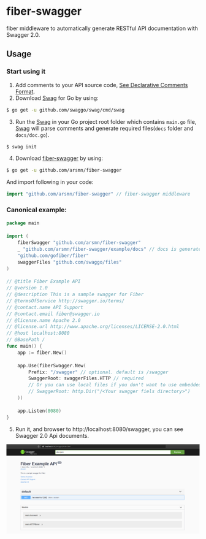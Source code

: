 # fiber-swagger

fiber middleware to automatically generate RESTful API documentation with Swagger 2.0.


## Usage

### Start using it
1. Add comments to your API source code, [See Declarative Comments Format](https://swaggo.github.io/swaggo.io/declarative_comments_format/).
2. Download [Swag](https://github.com/swaggo/swag) for Go by using:
```sh
$ go get -u github.com/swaggo/swag/cmd/swag
```

3. Run the [Swag](https://github.com/swaggo/swag) in your Go project root folder which contains `main.go` file, [Swag](https://github.com/swaggo/swag) will parse comments and generate required files(`docs` folder and `docs/doc.go`).
```sh
$ swag init
```
4. Download [fiber-swagger](https://github.com/arsmn/fiber-swagger) by using:
```sh
$ go get -u github.com/arsmn/fiber-swagger
```
And import following in your code:

```go
import "github.com/arsmn/fiber-swagger" // fiber-swagger middleware

```

### Canonical example:

```go
package main

import (
	fiberSwagger "github.com/arsmn/fiber-swagger"
	_ "github.com/arsmn/fiber-swagger/example/docs" // docs is generated by Swag CLI, you have to import it.
	"github.com/gofiber/fiber"
	swaggerFiles "github.com/swaggo/files"
)

// @title Fiber Example API
// @version 1.0
// @description This is a sample swagger for Fiber
// @termsOfService http://swagger.io/terms/
// @contact.name API Support
// @contact.email fiber@swagger.io
// @license.name Apache 2.0
// @license.url http://www.apache.org/licenses/LICENSE-2.0.html
// @host localhost:8080
// @BasePath /
func main() {
	app := fiber.New()

	app.Use(fiberSwagger.New(
		Prefix: "/swagger" // optional. default is /swagger
		SwaggerRoot: swaggerFiles.HTTP // required 
		// Or you can use local files if you don't want to use embedded files
		// SwaggerRoot: http.Dir("/<Your swagger fiels directory>")
	))

	app.Listen(8080)
}
```
5. Run it, and browser to http://localhost:8080/swagger, you can see Swagger 2.0 Api documents.

<p align="center"><img src="example/docs/swagger-ui.png"></p>